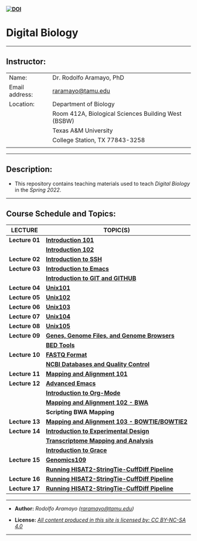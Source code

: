 **[![DOI](https://zenodo.org/badge/500589916.svg)](https://zenodo.org/doi/10.5281/zenodo.6626235)**
# **Digital Biology**

------------------------------------------------------------------------

## **Instructor:**

|                |                                                     |
|----------------|-----------------------------------------------------|
| Name:          | Dr. Rodolfo Aramayo, PhD                            |
| Email address: | raramayo@tamu.edu                                   |
| Location:      | Department of Biology                               |
|                | Room 412A, Biological Sciences Building West (BSBW) |
|                | Texas A&M University                                |
|                | College Station, TX 77843-3258                      |
|                |                                                     |

------------------------------------------------------------------------

## Description:

+ This repository contains teaching materials used to teach _Digital Biology_ in the _Spring 2022_.

------------------------------------------------------------------------

## **Course Schedule and Topics:**


| **LECTURE**    | **TOPIC(S)**                                                                                                                                  |
|----------------|-----------------------------------------------------------------------------------------------------------------------------------------------|
| **Lecture 01** | **[Introduction 101](https://github.com/raramayo/Digital_Biology/blob/main/T00Introduction01.org)**                                           |
|                | **[Introduction 102](https://github.com/raramayo/Digital_Biology/blob/main/T00Introduction02.org)**                                           |
| **Lecture 02** | **[Introduction to SSH](https://github.com/raramayo/Digital_Biology/blob/main/T01_SSH101.org)**                                               |
| **Lecture 03** | **[Introduction to Emacs](https://github.com/raramayo/Digital_Biology/blob/main/T02_Emacs.org)**                                              |
|                | **[Introduction to GIT and GITHUB](https://github.com/raramayo/Digital_Biology/blob/main/T03_GIT101.org)**                                    |
| **Lecture 04** | **[Unix101](https://github.com/raramayo/Digital_Biology/blob/main/T04_Unix101.pdf)**                                                          |
| **Lecture 05** | **[Unix102](https://github.com/raramayo/Digital_Biology/blob/main/T05_Unix102.pdf)**                                                          |
| **Lecture 06** | **[Unix103](https://github.com/raramayo/Digital_Biology/blob/main/T06_Unix103.pdf)**                                                          |
| **Lecture 07** | **[Unix104](https://github.com/raramayo/Digital_Biology/blob/main/T07_Unix104.pdf)**                                                          |
| **Lecture 08** | **[Unix105](https://github.com/raramayo/Digital_Biology/blob/main/T08_Unix105.pdf)**                                                          |
| **Lecture 09** | **[Genes, Genome Files, and Genome Browsers](https://github.com/raramayo/Digital_Biology/blob/main/T09_Genomics101.pdf)**                     |
|                | **[BED Tools](https://github.com/raramayo/Digital_Biology/blob/main/T10_Genomics102.org)**                                                    |
| **Lecture 10** | **[FASTQ Format](https://github.com/raramayo/Digital_Biology/blob/main/T11_Genomics103.pdf)**                                                 |
|                | **[NCBI Databases and Quality Control](https://github.com/raramayo/Digital_Biology/blob/main/T12_Genomics104.pdf)**                           |
| **Lecture 11** | **[Mapping and Alignment 101](https://github.com/raramayo/Digital_Biology/blob/main/T13_Genomics105.pdf)**                                    |
| **Lecture 12** | **[Advanced Emacs](https://github.com/raramayo/Digital_Biology/blob/main/T14_Advanced_Emacs.org)**                                            |
|                | **[Introduction to Org-Mode](https://github.com/raramayo/Digital_Biology/blob/main/T15_Org_Mode.org)**                                        |
|                | **[Mapping and Alignment 102 - BWA](https://github.com/raramayo/Digital_Biology/blob/main/T16_Genomics106.pdf)**                              |
|                | **Scripting BWA Mapping**                                                                                                                     |
| **Lecture 13** | **[Mapping and Alignment 103 - BOWTIE/BOWTIE2](https://github.com/raramayo/Digital_Biology/blob/main/T17_Genomics107.pdf)**                   |
| **Lecture 14** | **[Introduction to Experimental Design](https://github.com/raramayo/Digital_Biology/blob/main/T18_Genomics108.pdf)**                          |
|                | **[Transcriptome Mapping and Analysis](https://github.com/raramayo/Digital_Biology/blob/main/T19_Genomics109.pdf)**                           |
|                | **[Introduction to Grace](https://github.com/raramayo/Digital_Biology/blob/main/T20_Intro_to_Grace_Spring_2022.pdf)**                         |
| **Lecture 15** | **[Genomics109](https://github.com/raramayo/Digital_Biology/blob/main/T21_Genomics109.pdf)**                                                  |
|                | **[Running HISAT2-StringTie-CuffDiff Pipeline](https://github.com/raramayo/Digital_Biology/blob/main/T22_Hisat2StringTieCuffDiff_Grace.org)** |
| **Lecture 16** | **[Running HISAT2-StringTie-CuffDiff Pipeline](https://github.com/raramayo/Digital_Biology/blob/main/T22_Hisat2StringTieCuffDiff_Grace.org)** |
| **Lecture 17** | **[Running HISAT2-StringTie-CuffDiff Pipeline](https://github.com/raramayo/Digital_Biology/blob/main/T22_Hisat2StringTieCuffDiff_Grace.org)** |

------------------------------------------------------------------------

+ **Author:** _Rodolfo Aramayo (raramayo@tamu.edu)_

+ **License:** _[All content produced in this site is licensed by: CC BY-NC-SA 4.0](http://creativecommons.org/licenses/by-nc-sa/4.0/)_

------------------------------------------------------------------------
